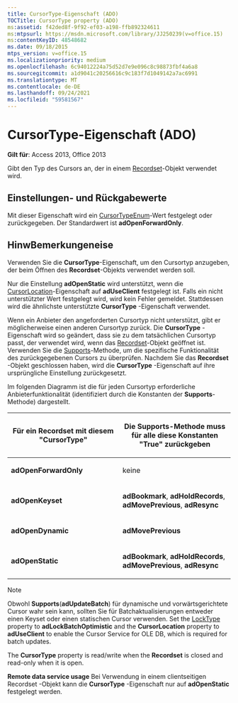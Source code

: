 ```yaml
---
title: CursorType-Eigenschaft (ADO)
TOCTitle: CursorType property (ADO)
ms:assetid: f42ded8f-9f92-ef03-a198-ffb892324611
ms:mtpsurl: https://msdn.microsoft.com/library/JJ250239(v=office.15)
ms:contentKeyID: 48548682
ms.date: 09/18/2015
mtps_version: v=office.15
ms.localizationpriority: medium
ms.openlocfilehash: 6c94012224a75d52d7e9e096c8c98873fbf4a6a8
ms.sourcegitcommit: a1d9041c20256616c9c183f7d1049142a7ac6991
ms.translationtype: MT
ms.contentlocale: de-DE
ms.lasthandoff: 09/24/2021
ms.locfileid: "59581567"
---
```

# <a name="cursortype-property-ado"></a>CursorType-Eigenschaft (ADO)


**Gilt für**: Access 2013, Office 2013

Gibt den Typ des Cursors an, der in einem [Recordset](recordset-object-ado.md)-Objekt verwendet wird.

## <a name="settings-and-return-values"></a>Einstellungen- und Rückgabewerte

Mit dieser Eigenschaft wird ein [CursorTypeEnum](cursortypeenum.md)-Wert festgelegt oder zurückgegeben. Der Standardwert ist **adOpenForwardOnly**.

## <a name="remarks"></a>HinwBemerkungeneise

Verwenden Sie die **CursorType**-Eigenschaft, um den Cursortyp anzugeben, der beim Öffnen des **Recordset**-Objekts verwendet werden soll.

Nur die Einstellung **adOpenStatic** wird unterstützt, wenn die [CursorLocation](cursorlocation-property-ado.md)-Eigenschaft auf **adUseClient** festgelegt ist. Falls ein nicht unterstützter Wert festgelegt wird, wird kein Fehler gemeldet. Stattdessen wird die ähnlichste unterstützte **CursorType** -Eigenschaft verwendet.

Wenn ein Anbieter den angeforderten Cursortyp nicht unterstützt, gibt er möglicherweise einen anderen Cursortyp zurück. Die **CursorType** -Eigenschaft wird so geändert, dass sie zu dem tatsächlichen Cursortyp passt, der verwendet wird, wenn das [Recordset](recordset-object-ado.md)-Objekt geöffnet ist. Verwenden Sie die [Supports](supports-method-ado.md)-Methode, um die spezifische Funktionalität des zurückgegebenen Cursors zu überprüfen. Nachdem Sie das **Recordset** -Objekt geschlossen haben, wird die **CursorType** -Eigenschaft auf ihre ursprüngliche Einstellung zurückgesetzt.

Im folgenden Diagramm ist die für jeden Cursortyp erforderliche Anbieterfunktionalität (identifiziert durch die Konstanten der **Supports**-Methode) dargestellt.

<table>
<colgroup>
<col style="width: 50%" />
<col style="width: 50%" />
</colgroup>
<thead>
<tr class="header">
<th><p>Für ein Recordset mit diesem "CursorType"</p></th>
<th><p>Die Supports-Methode muss für alle diese Konstanten "True" zurückgeben</p></th>
</tr>
</thead>
<tbody>
<tr class="odd">
<td><p><strong>adOpenForwardOnly</strong></p></td>
<td><p>keine</p></td>
</tr>
<tr class="even">
<td><p><strong>adOpenKeyset</strong></p></td>
<td><p><strong>adBookmark</strong>, <strong>adHoldRecords</strong>, <strong>adMovePrevious</strong>, <strong>adResync</strong></p></td>
</tr>
<tr class="odd">
<td><p><strong>adOpenDynamic</strong></p></td>
<td><p><strong>adMovePrevious</strong></p></td>
</tr>
<tr class="even">
<td><p><strong>adOpenStatic</strong></p></td>
<td><p><strong>adBookmark</strong>, <strong>adHoldRecords</strong>, <strong>adMovePrevious</strong>, <strong>adResync</strong></p></td>
</tr>
</tbody>
</table>


> [!NOTE]
> Obwohl **Supports**(**adUpdateBatch**) für dynamische und vorwärtsgerichtete Cursor wahr sein kann, sollten Sie für Batchaktualisierungen entweder einen Keyset oder einen statischen Cursor verwenden. Set the [LockType](locktype-property-ado.md) property to **adLockBatchOptimistic** and the **CursorLocation** property to **adUseClient** to enable the Cursor Service for OLE DB, which is required for batch updates.

The **CursorType** property is read/write when the **Recordset** is closed and read-only when it is open.

**Remote data service usage** Bei Verwendung in einem clientseitigen Recordset -Objekt kann die **CursorType** -Eigenschaft nur auf **adOpenStatic** festgelegt werden.

